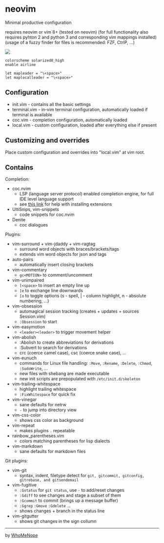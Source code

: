 # neovim
Minimal productive configuration

requires neovim or vim 8+ (tested on neovim)
(for full functionality also requires pyhton 2 and python 3 and corresponding vim mappings installed)
(usage of a fuzzy finder for files is recommended: FZF, CtrlP, ...)

![](https://raw.github.com/lifepillar/Resources/master/solarized8/solarized8_dark_flat.png)

```vim
colorscheme solarized8_high
enable airline

let mapleader = "\<space>"
let maplocalleader = "\<space>"
```

## Configuration
- init.vim - contains all the basic settings
- terminal.vim - in-vim terminal configuration, automatically loaded if terminal is available
- coc.vim - completion configuration, automatically loaded
- local.vim - custom configuration, loaded after everything else if present

## Customizing and overrides
Place custom configuration and overrides into "local.vim" at vim root.

## Contains
Completion:
- coc.nvim
	- LSP (language server protocol) enabled completion engine, for full IDE level language support
	- see [this link](https://github.com/neoclide/coc.nvim/wiki/Using-coc-extensions) for help with installing extensions
- UltiSnips, vim-snippets
	- code snippets for coc.nvim
- Denite
  - coc dialogues

Plugins:
- vim-surround + vim-jdaddy + vim-ragtag
  - surround word objects with braces/brackets/tags
  - extends vim word objects for json and tags
- auto-pairs
  - automatically insert closing brackets
- vim-commentary
  - ```gc<MOTION>``` to comment/uncomment
- vim-unimpaired
  - ```[<space>``` to insert an empty line up
  - ```]e``` to exchange line downwards
  - ```[o``` to toggle options (s - spell, | - column highlight, n - absolute
    numbering, ...)
- vim-obsession
  - automagical session tracking (creates + updates + sources Session.vim)
  - ```:Obsession``` to start
- vim-easymotion
  - ```<leader><leader>``` to trigger movement helper
- vim-abolish
  - :Abolish to create abbreviations for derivations
  - :Subvert to search for derivations
  - crc (coerce camel case), csc (coerce snake case), ...
- vim-eunuch
  - commands for Linux file handling: ```:Move```, ```:Rename```, ```:Delete```, ```:Chmod```, ```:SudoWrite```, ...
  - new files with shebang are made executable
  - new init scripts are prepopulated with ```/etc/init.d/skeleton```
- vim-trailing-whitespace
  - highlight trailing whitespace
  - ```:FixWhitespace``` for quick fix
- vim-vinegar
  - sane defaults for netrw
  - ```-``` to jump into directory view
- vim-css-color
  - shows css color as background
- vim-repeat
  - makes plugins ```.``` repeatable
- rainbow_parentheses.vim
  - colors matching parentheses for lisp dialects
- vim-markdown
  - sane defaults for markdown files

Git plugins:
- vim-git
  - syntax, indent, filetype detect for ```git, gitcommit, gitconfig, gitrebase, and gitsendemail```
- vim-fugitive
  - ```:Gstatus``` for ```git status```, use ```-``` to add/reset changes
  - ```:Gdiff``` to see changes and stage a subset of them
  - ```:Gcommit``` to commit (brings up a message buffer)
  - ```:Ggrep``` ```:Gmove``` ```:Gdelete``` ...
  - shows changes + branch in the status line
- vim-gitgutter
  - shows git changes in the sign collumn

---
by [WhoMeNope](https://github.com/whomenope/nvim)
